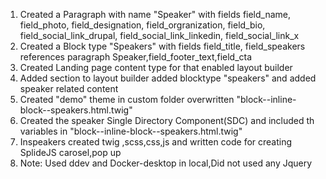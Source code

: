 <ol>
<li>Created a Paragraph  with name "Speaker" with fields field_name, field_photo, field_designation, field_orgranization, field_bio, field_social_link_drupal, field_social_link_linkedin, field_social_link_x</li>
<li>Created a Block type "Speakers" with fields field_title, field_speakers references paragraph Speaker,field_footer_text,field_cta</li>
<li>Created Landing page content type for that enabled layout builder</li>
<li>Added section to layout builder added blocktype  "speakers" and added speaker related content  </li>
<li>Created "demo" theme in custom folder overwritten "block--inline-block--speakers.html.twig"</li>
<li>Created the speaker Single Directory Component(SDC) and included th variables in "block--inline-block--speakers.html.twig" </li>
<li>Inspeakers created twig ,scss,css,js and written code for  creating SplideJS carosel,pop up</li>
<li>Note: Used ddev and Docker-desktop in local,Did not used any Jquery </li>
</ol>
